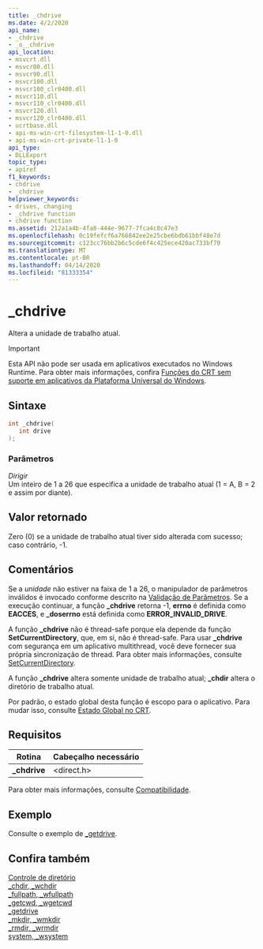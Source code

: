```yaml
---
title: _chdrive
ms.date: 4/2/2020
api_name:
- _chdrive
- _o__chdrive
api_location:
- msvcrt.dll
- msvcr80.dll
- msvcr90.dll
- msvcr100.dll
- msvcr100_clr0400.dll
- msvcr110.dll
- msvcr110_clr0400.dll
- msvcr120.dll
- msvcr120_clr0400.dll
- ucrtbase.dll
- api-ms-win-crt-filesystem-l1-1-0.dll
- api-ms-win-crt-private-l1-1-0
api_type:
- DLLExport
topic_type:
- apiref
f1_keywords:
- chdrive
- _chdrive
helpviewer_keywords:
- drives, changing
- _chdrive function
- chdrive function
ms.assetid: 212a1a4b-4fa8-444e-9677-7fca4c8c47e3
ms.openlocfilehash: 0c19fefcf6a766842ee2e25cbe6bdb61bbf48e7d
ms.sourcegitcommit: c123cc76bb2b6c5cde6f4c425ece420ac733bf70
ms.translationtype: MT
ms.contentlocale: pt-BR
ms.lasthandoff: 04/14/2020
ms.locfileid: "81333354"
---
```

# <a name="_chdrive"></a>_chdrive

Altera a unidade de trabalho atual.

> [!IMPORTANT]
> Esta API não pode ser usada em aplicativos executados no Windows Runtime. Para obter mais informações, confira [Funções do CRT sem suporte em aplicativos da Plataforma Universal do Windows](../../cppcx/crt-functions-not-supported-in-universal-windows-platform-apps.md).

## <a name="syntax"></a>Sintaxe

```C
int _chdrive(
   int drive
);
```

### <a name="parameters"></a>Parâmetros

*Dirigir*<br/>
Um inteiro de 1 a 26 que especifica a unidade de trabalho atual (1 = A, B = 2 e assim por diante).

## <a name="return-value"></a>Valor retornado

Zero (0) se a unidade de trabalho atual tiver sido alterada com sucesso; caso contrário, -1.

## <a name="remarks"></a>Comentários

Se a *unidade* não estiver na faixa de 1 a 26, o manipulador de parâmetros inválidos é invocado conforme descrito na [Validação de Parâmetros](../../c-runtime-library/parameter-validation.md). Se a execução continuar, a função **_chdrive** retorna -1, **errno** é definida como **EACCES**, e **_doserrno** está definida como **ERROR_INVALID_DRIVE**.

A função **_chdrive** não é thread-safe porque ela depende da função **SetCurrentDirectory**, que, em si, não é thread-safe. Para usar **_chdrive** com segurança em um aplicativo multithread, você deve fornecer sua própria sincronização de thread. Para obter mais informações, consulte [SetCurrentDirectory](/windows/win32/api/winbase/nf-winbase-setcurrentdirectory).

A função **_chdrive** altera somente unidade de trabalho atual;  **_chdir** altera o diretório de trabalho atual.

Por padrão, o estado global desta função é escopo para o aplicativo. Para mudar isso, consulte [Estado Global no CRT](../global-state.md).

## <a name="requirements"></a>Requisitos

|Rotina|Cabeçalho necessário|
|-------------|---------------------|
|**_chdrive**|\<direct.h>|

Para obter mais informações, consulte [Compatibilidade](../../c-runtime-library/compatibility.md).

## <a name="example"></a>Exemplo

Consulte o exemplo de [_getdrive](getdrive.md).

## <a name="see-also"></a>Confira também

[Controle de diretório](../../c-runtime-library/directory-control.md)<br/>
[_chdir, _wchdir](chdir-wchdir.md)<br/>
[_fullpath, _wfullpath](fullpath-wfullpath.md)<br/>
[_getcwd, _wgetcwd](getcwd-wgetcwd.md)<br/>
[_getdrive](getdrive.md)<br/>
[_mkdir, _wmkdir](mkdir-wmkdir.md)<br/>
[_rmdir, _wrmdir](rmdir-wrmdir.md)<br/>
[system, _wsystem](system-wsystem.md)<br/>
